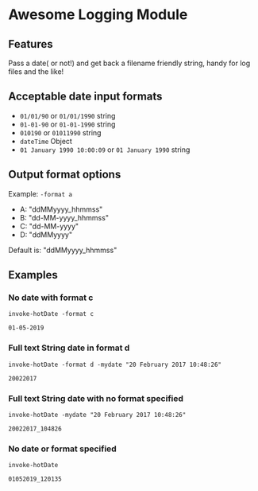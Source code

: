 # Awesome Logging Module

## Features
Pass a date( or not!) and get back a filename friendly string, handy for log files and the like!

## Acceptable date input formats
* `01/01/90` or `01/01/1990` string
* `01-01-90` or `01-01-1990` string
* `010190` or `01011990` string
* `dateTime` Object
* `01 January 1990 10:00:09` or `01 January 1990` string

## Output format options
Example: `-format a`

* A: "ddMMyyyy_hhmmss" 
* B: "dd-MM-yyyy_hhmmss"
* C: "dd-MM-yyyy"
* D: "ddMMyyyy"

Default is: "ddMMyyyy_hhmmss"

## Examples

### No date with format c

`invoke-hotDate -format c` 
```
01-05-2019
```

### Full text String date in format d

`invoke-hotDate -format d -mydate "20 February 2017 10:48:26"`
```
20022017
```

### Full text String date with no format specified 

`invoke-hotDate -mydate "20 February 2017 10:48:26"`
```
20022017_104826
```


### No date or format specified 

`invoke-hotDate`
```
01052019_120135
```